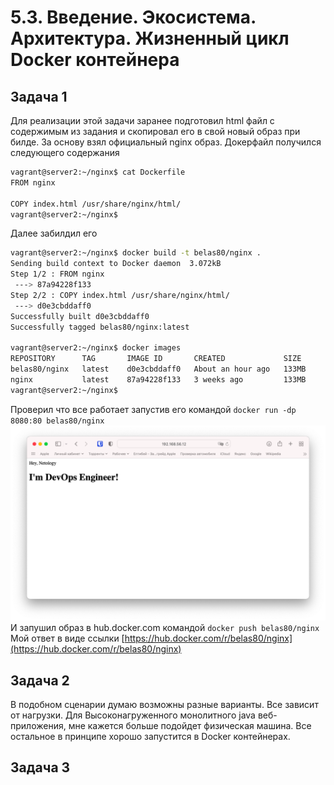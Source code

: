 # 5.3. Введение. Экосистема. Архитектура. Жизненный цикл Docker контейнера  

## Задача 1

   Для реализации этой задачи заранее подготовил html файл с содержимым из задания и скопировал его в свой новый образ
   при билде. За основу взял официальный nginx образ. Докерфайл получился следующего содержания  
   ```bash
   vagrant@server2:~/nginx$ cat Dockerfile 
   FROM nginx
   
   COPY index.html /usr/share/nginx/html/
   vagrant@server2:~/nginx$ 
   ```
   Далее забилдил его  
   ```bash
   vagrant@server2:~/nginx$ docker build -t belas80/nginx .
   Sending build context to Docker daemon  3.072kB
   Step 1/2 : FROM nginx
    ---> 87a94228f133
   Step 2/2 : COPY index.html /usr/share/nginx/html/
    ---> d0e3cbddaff0
   Successfully built d0e3cbddaff0
   Successfully tagged belas80/nginx:latest
   
   vagrant@server2:~/nginx$ docker images
   REPOSITORY      TAG       IMAGE ID       CREATED             SIZE
   belas80/nginx   latest    d0e3cbddaff0   About an hour ago   133MB
   nginx           latest    87a94228f133   3 weeks ago         133MB
   vagrant@server2:~/nginx$ 
   ```
   Проверил что все работает запустив его командой `docker run -dp 8080:80 belas80/nginx`  
   ![](img/docker1.png)
   И запушил образ в hub.docker.com командой `docker push belas80/nginx`  
   Мой ответ в виде ссылки [https://hub.docker.com/r/belas80/nginx](https://hub.docker.com/r/belas80/nginx)  
   
## Задача 2  

   В подобном сценарии думаю возможны разные варианты. Все зависит от нагрузки. Для Высоконагруженного монолитного java 
   веб-приложения, мне кажется больше подойдет физическая машина. Все остальное в принципе хорошо запустится в Docker 
   контейнерах.  
   
## Задача 3  

   